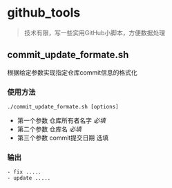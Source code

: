 # github_tools

> 技术有限，写一些实用GitHub小脚本，方便数据处理

## commit_update_formate.sh

根据给定参数实现指定仓库commit信息的格式化

### 使用方法
```shell
./commit_update_formate.sh [options]
```
- 第一个参数 仓库所有者名字 *必填*
- 第二个参数 仓库名 *必填*
- 第三个参数 commit提交日期 选填

### 输出
```
- fix .....
- update .....
```
